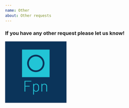 ```yaml
---
name: Other
about: Other requests
---
```



### If you have any other request please let us know!


<img src="./../../assets/img/fpn.png" height="200">
